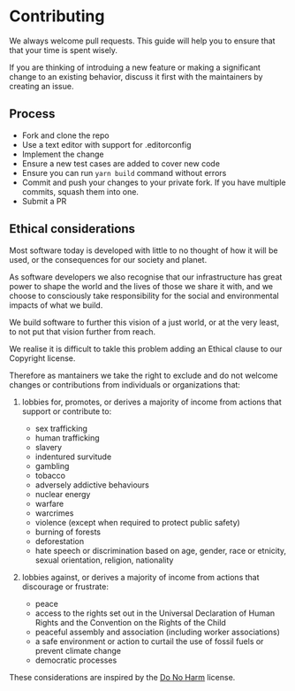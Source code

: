 # Contributing

We always welcome pull requests. This guide will help you to ensure that that your time is spent wisely.

If you are thinking of introduing a new feature or making a significant change to an existing behavior, discuss it
first with the maintainers by creating an issue.

## Process

- Fork and clone the repo
- Use a text editor with support for .editorconfig
- Implement the change
- Ensure a new test cases are added to cover new code
- Ensure you can run `yarn build` command without errors
- Commit and push your changes to your private fork. If you have multiple commits, squash them into one.
- Submit a PR

## Ethical considerations

Most software today is developed with little to no thought of how it will be used, or the
consequences for our society and planet.

As software developers we also recognise that our infrastructure has great power to shape the
world and the lives of those we share it with, and we choose to consciously take responsibility
for the social and environmental impacts of what we build.

We build software to further this vision of a just world, or at the very least, to not put that
vision further from reach.

We realise it is difficult to takle this problem adding an Ethical clause to our Copyright license.

Therefore as mantainers we take the right to exclude and do not welcome changes or contributions
from individuals or organizations that:

1. lobbies for, promotes, or derives a majority of income from actions that support or contribute to:
    - sex trafficking
    - human trafficking
    - slavery
    - indentured survitude
    - gambling
    - tobacco
    - adversely addictive behaviours
    - nuclear energy
    - warfare
    - warcrimes
    - violence (except when required to protect public safety)
    - burning of forests
    - deforestation
    - hate speech or discrimination based on age, gender, race or etnicity, sexual orientation, religion, nationality

2. lobbies against, or derives a majority of income from actions that discourage or frustrate:
    - peace
    - access to the rights set out in the Universal Declaration of Human Rights and the Convention on the Rights of the Child
    - peaceful assembly and association (including worker associations)
    - a safe environment or action to curtail the use of fossil fuels or prevent climate change
    - democratic processes

These considerations are inspired by the [Do No Harm](https://github.com/raisely/NoHarm) license.
